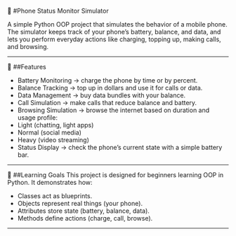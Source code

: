 📱 #Phone Status Monitor Simulator

A simple Python OOP project that simulates the behavior of a mobile phone.
The simulator keeps track of your phone’s battery, balance, and data, and lets you perform everyday actions like charging, topping up, making calls, and browsing.

---

🔑 ##Features
 - Battery Monitoring → charge the phone by time or by percent.
 - Balance Tracking → top up in dollars and use it for calls or data.
 - Data Management → buy data bundles with your balance.
- Call Simulation → make calls that reduce balance and battery.
- Browsing Simulation → browse the internet based on duration and usage profile:
- Light (chatting, light apps)
- Normal (social media)
- Heavy (video streaming)
- Status Display → check the phone’s current state with a simple battery bar.

---

🎯 ##Learning Goals
This project is designed for beginners learning OOP in Python.
It demonstrates how:
 - Classes act as blueprints.
 - Objects represent real things (your phone).
 - Attributes store state (battery, balance, data).
 - Methods define actions (charge, call, browse).

---
